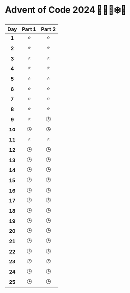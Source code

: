# Advent of Code 2024 🎄️🎅🏻❄️🦌

| Day    | Part 1  | Part 2  |
| :----: | :-----: | :-----: |
| **1**  | ⭐      | ⭐     |
| **2**  | ⭐      | ⭐     |
| **3**  | ⭐      | ⭐     |
| **4**  | ⭐      | ⭐     |
| **5**  | ⭐      | ⭐     |
| **6**  | ⭐      | ⭐     |
| **7**  | ⭐      | ⭐     |
| **8**  | ⭐      | ⭐     |
| **9**  | ⭐      | 🕒     |
| **10** | 🕒      | 🕒     |
| **11** | ⭐      | ⭐     |
| **12** | 🕒      | 🕒     |
| **13** | 🕒      | 🕒     |
| **14** | 🕒      | 🕒     |
| **15** | 🕒      | 🕒     |
| **16** | 🕒      | 🕒     |
| **17** | 🕒      | 🕒     |
| **18** | 🕒      | 🕒     |
| **19** | 🕒      | 🕒     |
| **20** | 🕒      | 🕒     |
| **21** | 🕒      | 🕒     |
| **22** | 🕒      | 🕒     |
| **23** | 🕒      | 🕒     |
| **24** | 🕒      | 🕒     |
| **25** | 🕒      | 🕒     |
